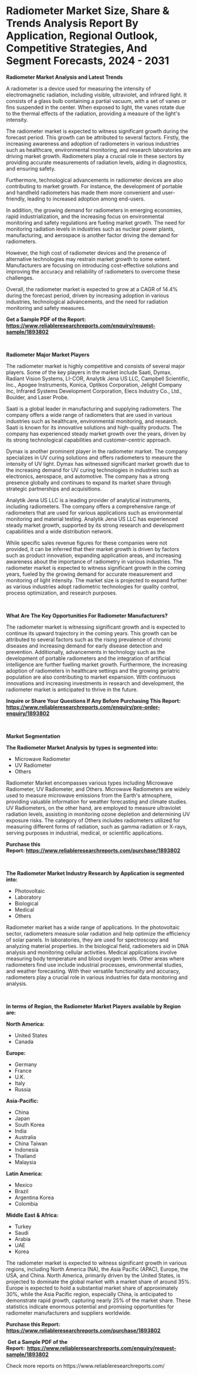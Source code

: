 <p><h1>Radiometer Market Size, Share & Trends Analysis Report By Application, Regional Outlook, Competitive Strategies, And Segment Forecasts, 2024 - 2031</h1></p><p><strong>Radiometer Market Analysis and Latest Trends</strong></p>
<p><p>A radiometer is a device used for measuring the intensity of electromagnetic radiation, including visible, ultraviolet, and infrared light. It consists of a glass bulb containing a partial vacuum, with a set of vanes or fins suspended in the center. When exposed to light, the vanes rotate due to the thermal effects of the radiation, providing a measure of the light's intensity.</p><p>The radiometer market is expected to witness significant growth during the forecast period. This growth can be attributed to several factors. Firstly, the increasing awareness and adoption of radiometers in various industries such as healthcare, environmental monitoring, and research laboratories are driving market growth. Radiometers play a crucial role in these sectors by providing accurate measurements of radiation levels, aiding in diagnostics, and ensuring safety.</p><p>Furthermore, technological advancements in radiometer devices are also contributing to market growth. For instance, the development of portable and handheld radiometers has made them more convenient and user-friendly, leading to increased adoption among end-users.</p><p>In addition, the growing demand for radiometers in emerging economies, rapid industrialization, and the increasing focus on environmental monitoring and safety regulations are fueling market growth. The need for monitoring radiation levels in industries such as nuclear power plants, manufacturing, and aerospace is another factor driving the demand for radiometers.</p><p>However, the high cost of radiometer devices and the presence of alternative technologies may restrain market growth to some extent. Manufacturers are focusing on introducing cost-effective solutions and improving the accuracy and reliability of radiometers to overcome these challenges.</p><p>Overall, the radiometer market is expected to grow at a CAGR of 14.4% during the forecast period, driven by increasing adoption in various industries, technological advancements, and the need for radiation monitoring and safety measures.</p></p>
<p><strong>Get a Sample PDF of the Report:&nbsp; <a href="https://www.reliableresearchreports.com/enquiry/request-sample/1893802">https://www.reliableresearchreports.com/enquiry/request-sample/1893802</a></strong></p>
<p>&nbsp;</p>
<p><strong>Radiometer Major Market Players</strong></p>
<p><p>The radiometer market is highly competitive and consists of several major players. Some of the key players in the market include Saati, Dymax, Radiant Vision Systems, LI-COR, Analytik Jena US LLC, Campbell Scientific, Inc., Apogee Instruments, Konica, Optikos Corporation, Jelight Company Inc, Infrared Systems Development Corporation, Elecs Industry Co., Ltd., Boulder, and Laser Probe. </p><p>Saati is a global leader in manufacturing and supplying radiometers. The company offers a wide range of radiometers that are used in various industries such as healthcare, environmental monitoring, and research. Saati is known for its innovative solutions and high-quality products. The company has experienced steady market growth over the years, driven by its strong technological capabilities and customer-centric approach.</p><p>Dymax is another prominent player in the radiometer market. The company specializes in UV curing solutions and offers radiometers to measure the intensity of UV light. Dymax has witnessed significant market growth due to the increasing demand for UV curing technologies in industries such as electronics, aerospace, and automotive. The company has a strong presence globally and continues to expand its market share through strategic partnerships and acquisitions.</p><p>Analytik Jena US LLC is a leading provider of analytical instruments, including radiometers. The company offers a comprehensive range of radiometers that are used for various applications such as environmental monitoring and material testing. Analytik Jena US LLC has experienced steady market growth, supported by its strong research and development capabilities and a wide distribution network.</p><p>While specific sales revenue figures for these companies were not provided, it can be inferred that their market growth is driven by factors such as product innovation, expanding application areas, and increasing awareness about the importance of radiometry in various industries. The radiometer market is expected to witness significant growth in the coming years, fueled by the growing demand for accurate measurement and monitoring of light intensity. The market size is projected to expand further as various industries adopt radiometric technologies for quality control, process optimization, and research purposes.</p></p>
<p>&nbsp;</p>
<p><strong>What Are The Key Opportunities For Radiometer Manufacturers?</strong></p>
<p><p>The radiometer market is witnessing significant growth and is expected to continue its upward trajectory in the coming years. This growth can be attributed to several factors such as the rising prevalence of chronic diseases and increasing demand for early disease detection and prevention. Additionally, advancements in technology such as the development of portable radiometers and the integration of artificial intelligence are further fuelling market growth. Furthermore, the increasing adoption of radiometers in healthcare settings and the growing geriatric population are also contributing to market expansion. With continuous innovations and increasing investments in research and development, the radiometer market is anticipated to thrive in the future.</p></p>
<p><strong>Inquire or Share Your Questions If Any Before Purchasing This Report: <a href="https://www.reliableresearchreports.com/enquiry/pre-order-enquiry/1893802">https://www.reliableresearchreports.com/enquiry/pre-order-enquiry/1893802</a></strong></p>
<p>&nbsp;</p>
<p><strong>Market Segmentation</strong></p>
<p><strong>The Radiometer Market Analysis by types is segmented into:</strong></p>
<p><ul><li>Microwave Radiometer</li><li>UV Radiometer</li><li>Others</li></ul></p>
<p><p>Radiometer Market encompasses various types including Microwave Radiometer, UV Radiometer, and Others. Microwave Radiometers are widely used to measure microwave emissions from the Earth's atmosphere, providing valuable information for weather forecasting and climate studies. UV Radiometers, on the other hand, are employed to measure ultraviolet radiation levels, assisting in monitoring ozone depletion and determining UV exposure risks. The category of Others includes radiometers utilized for measuring different forms of radiation, such as gamma radiation or X-rays, serving purposes in industrial, medical, or scientific applications.</p></p>
<p><strong>Purchase this Report:&nbsp;<a href="https://www.reliableresearchreports.com/purchase/1893802">https://www.reliableresearchreports.com/purchase/1893802</a></strong></p>
<p>&nbsp;</p>
<p><strong>The Radiometer Market Industry Research by Application is segmented into:</strong></p>
<p><ul><li>Photovoltaic</li><li>Laboratory</li><li>Biological</li><li>Medical</li><li>Others</li></ul></p>
<p><p>Radiometer market has a wide range of applications. In the photovoltaic sector, radiometers measure solar radiation and help optimize the efficiency of solar panels. In laboratories, they are used for spectroscopy and analyzing material properties. In the biological field, radiometers aid in DNA analysis and monitoring cellular activities. Medical applications involve measuring body temperature and blood oxygen levels. Other areas where radiometers find use include industrial processes, environmental studies, and weather forecasting. With their versatile functionality and accuracy, radiometers play a crucial role in various industries for data monitoring and analysis.</p></p>
<p>&nbsp;</p>
<p><strong>In terms of Region, the Radiometer Market Players available by Region are:</strong></p>
<p>
    <p> <strong> North America: </strong>
        <ul>
            <li>United States</li>
            <li>Canada</li>
        </ul>
        </p> 
    <p> <strong> Europe: </strong>
        <ul>
            <li>Germany</li>
            <li>France</li>
            <li>U.K.</li>
            <li>Italy</li>
            <li>Russia</li>
        </ul>
        </p> 
    <p> <strong> Asia-Pacific: </strong>
        <ul>
            <li>China</li>
            <li>Japan</li>
            <li>South Korea</li>
            <li>India</li>
            <li>Australia</li>
            <li>China Taiwan</li>
            <li>Indonesia</li>
            <li>Thailand</li>
            <li>Malaysia</li>
        </ul>
        </p> 
    <p> <strong> Latin America: </strong>
        <ul>
            <li>Mexico</li>
            <li>Brazil</li>
            <li>Argentina Korea</li>
            <li>Colombia</li>
        </ul>
        </p> 
    <p> <strong> Middle East & Africa: </strong>
        <ul>
            <li>Turkey</li>
            <li>Saudi</li>
            <li>Arabia</li>
            <li>UAE</li>
            <li>Korea</li>
        </ul>
    </p>
    </p>
<p><p>The radiometer market is expected to witness significant growth in various regions, including North America (NA), the Asia Pacific (APAC), Europe, the USA, and China. North America, primarily driven by the United States, is projected to dominate the global market with a market share of around 35%. Europe is expected to hold a substantial market share of approximately 30%, while the Asia Pacific region, especially China, is anticipated to demonstrate rapid growth, capturing nearly 25% of the market share. These statistics indicate enormous potential and promising opportunities for radiometer manufacturers and suppliers worldwide.</p></p>
<p><strong>Purchase this Report: <a href="https://www.reliableresearchreports.com/purchase/1893802">https://www.reliableresearchreports.com/purchase/1893802</a></strong></p>
<p>&nbsp;<strong>Get a Sample PDF of the Report:&nbsp;&nbsp;<a href="https://www.reliableresearchreports.com/enquiry/request-sample/1893802">https://www.reliableresearchreports.com/enquiry/request-sample/1893802</a></strong></p>
<p><strong></strong></p>
<p>Check more reports on https://www.reliableresearchreports.com/</p>